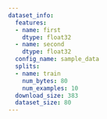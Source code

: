 ```yaml
---
dataset_info:
  features:
  - name: first
    dtype: float32
  - name: second
    dtype: float32
  config_name: sample_data
  splits:
  - name: train
    num_bytes: 80
    num_examples: 10
  download_size: 383
  dataset_size: 80
---
```

